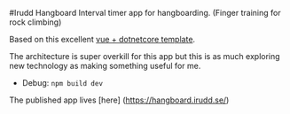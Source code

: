 #Irudd Hangboard
Interval timer app for hangboarding. (Finger training for rock climbing)

Based on this excellent [vue + dotnetcore template](https://github.com/MarkPieszak/aspnetcore-Vue-starter).

The architecture is super overkill for this app but this is as much exploring new technology as making something useful for me.

* Debug: `npm build dev`

The published app lives [here] (https://hangboard.irudd.se/)